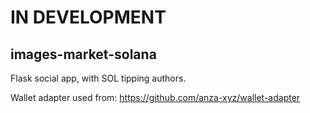 # IN DEVELOPMENT

## images-market-solana

Flask social app, with SOL tipping authors. 



Wallet adapter used from: https://github.com/anza-xyz/wallet-adapter
